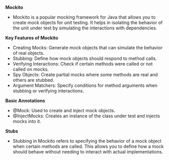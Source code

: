 **Mockito**
- Mockito is a popular mocking framework for Java that allows you to create mock objects for unit testing. It helps in isolating the behavior of the unit under test by simulating the interactions with dependencies.

**Key Features of Mockito**

- Creating Mocks: Generate mock objects that can simulate the behavior of real objects.
- Stubbing: Define how mock objects should respond to method calls.
- Verifying Interactions: Check if certain methods were called or not called on mocks.
- Spy Objects: Create partial mocks where some methods are real and others are stubbed.
- Argument Matchers: Specify conditions for method arguments when stubbing or verifying interactions.


**Basic Annotations**
- @Mock: Used to create and inject mock objects.
- @InjectMocks: Creates an instance of the class under test and injects mocks into it.


**Stubs**
- Stubbing in Mockito refers to specifying the behavior of a mock object when certain methods are called. This allows you to define how a mock should behave without needing to interact with actual implementations.